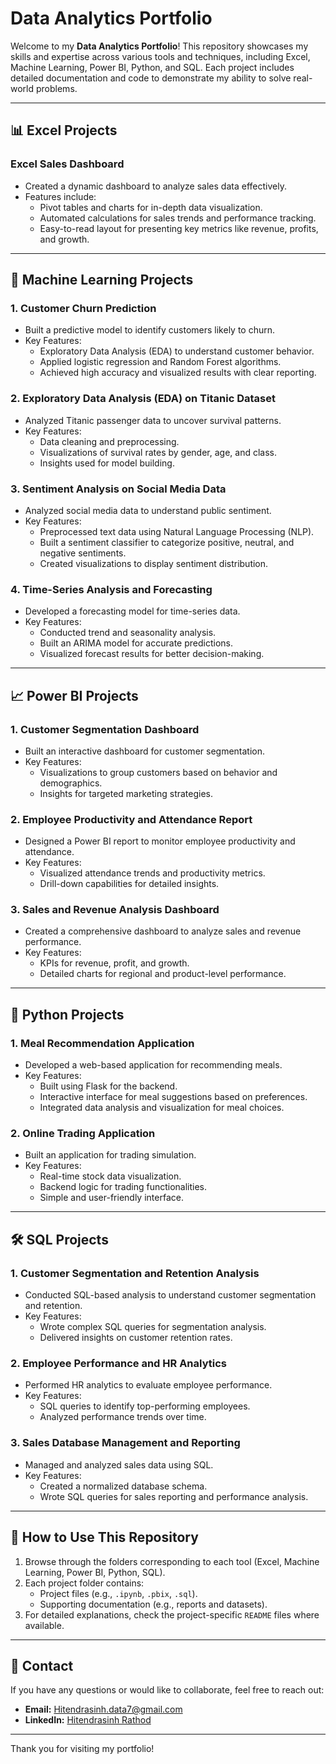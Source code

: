 # Data Analytics Portfolio

Welcome to my **Data Analytics Portfolio**! This repository showcases my skills and expertise across various tools and techniques, including Excel, Machine Learning, Power BI, Python, and SQL. Each project includes detailed documentation and code to demonstrate my ability to solve real-world problems.

---

## 📊 **Excel Projects**
### **Excel Sales Dashboard**
- Created a dynamic dashboard to analyze sales data effectively.
- Features include:
  - Pivot tables and charts for in-depth data visualization.
  - Automated calculations for sales trends and performance tracking.
  - Easy-to-read layout for presenting key metrics like revenue, profits, and growth.

---

## 🤖 **Machine Learning Projects**
### **1. Customer Churn Prediction**
- Built a predictive model to identify customers likely to churn.
- Key Features:
  - Exploratory Data Analysis (EDA) to understand customer behavior.
  - Applied logistic regression and Random Forest algorithms.
  - Achieved high accuracy and visualized results with clear reporting.

### **2. Exploratory Data Analysis (EDA) on Titanic Dataset**
- Analyzed Titanic passenger data to uncover survival patterns.
- Key Features:
  - Data cleaning and preprocessing.
  - Visualizations of survival rates by gender, age, and class.
  - Insights used for model building.

### **3. Sentiment Analysis on Social Media Data**
- Analyzed social media data to understand public sentiment.
- Key Features:
  - Preprocessed text data using Natural Language Processing (NLP).
  - Built a sentiment classifier to categorize positive, neutral, and negative sentiments.
  - Created visualizations to display sentiment distribution.

### **4. Time-Series Analysis and Forecasting**
- Developed a forecasting model for time-series data.
- Key Features:
  - Conducted trend and seasonality analysis.
  - Built an ARIMA model for accurate predictions.
  - Visualized forecast results for better decision-making.

---

## 📈 **Power BI Projects**
### **1. Customer Segmentation Dashboard**
- Built an interactive dashboard for customer segmentation.
- Key Features:
  - Visualizations to group customers based on behavior and demographics.
  - Insights for targeted marketing strategies.

### **2. Employee Productivity and Attendance Report**
- Designed a Power BI report to monitor employee productivity and attendance.
- Key Features:
  - Visualized attendance trends and productivity metrics.
  - Drill-down capabilities for detailed insights.

### **3. Sales and Revenue Analysis Dashboard**
- Created a comprehensive dashboard to analyze sales and revenue performance.
- Key Features:
  - KPIs for revenue, profit, and growth.
  - Detailed charts for regional and product-level performance.

---

## 🐍 **Python Projects**
### **1. Meal Recommendation Application**
- Developed a web-based application for recommending meals.
- Key Features:
  - Built using Flask for the backend.
  - Interactive interface for meal suggestions based on preferences.
  - Integrated data analysis and visualization for meal choices.

### **2. Online Trading Application**
- Built an application for trading simulation.
- Key Features:
  - Real-time stock data visualization.
  - Backend logic for trading functionalities.
  - Simple and user-friendly interface.

---

## 🛠️ **SQL Projects**
### **1. Customer Segmentation and Retention Analysis**
- Conducted SQL-based analysis to understand customer segmentation and retention.
- Key Features:
  - Wrote complex SQL queries for segmentation analysis.
  - Delivered insights on customer retention rates.

### **2. Employee Performance and HR Analytics**
- Performed HR analytics to evaluate employee performance.
- Key Features:
  - SQL queries to identify top-performing employees.
  - Analyzed performance trends over time.

### **3. Sales Database Management and Reporting**
- Managed and analyzed sales data using SQL.
- Key Features:
  - Created a normalized database schema.
  - Wrote SQL queries for sales reporting and performance analysis.

---

## 📂 **How to Use This Repository**
1. Browse through the folders corresponding to each tool (Excel, Machine Learning, Power BI, Python, SQL).
2. Each project folder contains:
   - Project files (e.g., `.ipynb`, `.pbix`, `.sql`).
   - Supporting documentation (e.g., reports and datasets).
3. For detailed explanations, check the project-specific `README` files where available.

---

## 📧 **Contact**
If you have any questions or would like to collaborate, feel free to reach out:
- **Email:** [Hitendrasinh.data7@gmail.com](mailto:Hitendrasinh.data7@gmail.com)
- **LinkedIn:** [Hitendrasinh Rathod](https://www.linkedin.com/in/hitendrasinhdata7)

---

Thank you for visiting my portfolio!
